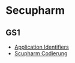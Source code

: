 # Secupharm

## GS1

* [Application Identifiers](https://www.gs1.org/standards/barcodes/application-identifiers?lang=de)
* [Scupharm Codierung](https://www.securpharm.de/wp-content/uploads/2019/01/securPharm_Codierung_Regeln_DE_V2_04a.pdf)

